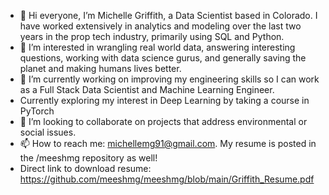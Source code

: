 - 👋 Hi everyone, I’m Michelle Griffith, a Data Scientist based in Colorado. I have worked extensively in analytics and modeling over the last two years in the prop tech industry, primarily using SQL and Python. 
- 👀 I’m interested in wrangling real world data, answering interesting questions, working with data science gurus, and generally saving the planet and making humans lives better.
- 🌱 I’m currently working on improving my engineering skills so I can work as a Full Stack Data Scientist and Machine Learning Engineer.
- Currently exploring my interest in Deep Learning by taking a course in PyTorch 
- 💞️ I’m looking to collaborate on projects that address environmental or social issues.
- 📫 How to reach me: michellemg91@gmail.com. My resume is posted in the /meeshmg repository as well! 
- Direct link to download resume: https://github.com/meeshmg/meeshmg/blob/main/Griffith_Resume.pdf

<!---
meeshmg/meeshmg is a ✨ special ✨ repository because its `README.md` (this file) appears on your GitHub profile.
You can click the Preview link to take a look at your changes.
--->
